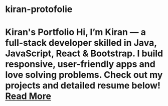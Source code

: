# kiran-protofolie
# Kiran's Portfolio  Hi, I’m Kiran — a full-stack developer skilled in Java, JavaScript, React &amp; Bootstrap.   I build responsive, user-friendly apps and love solving problems.   Check out my projects and detailed resume below!  [Read More](https://github.com/kiran)
